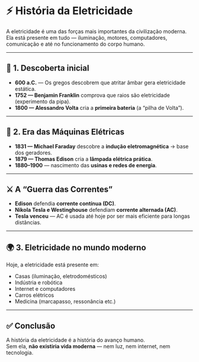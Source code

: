 # ⚡ História da Eletricidade

A eletricidade é uma das forças mais importantes da civilização moderna. Ela está presente em tudo — iluminação, motores, computadores, comunicação e até no funcionamento do corpo humano.

---

## 📜 1. Descoberta inicial

- **600 a.C.** — Os gregos descobrem que atritar âmbar gera eletricidade estática.
- **1752 — Benjamin Franklin** comprova que raios são eletricidade (experimento da pipa).
- **1800 — Alessandro Volta** cria a **primeira bateria** (a “pilha de Volta”).

---

## 🔧 2. Era das Máquinas Elétricas

- **1831 — Michael Faraday** descobre a **indução eletromagnética** → base dos geradores.
- **1879 — Thomas Edison** cria a **lâmpada elétrica prática**.
- **1880–1900** — nascimento das **usinas e redes de energia**.

---

## ⚔️ A “Guerra das Correntes”

- **Edison** defendia **corrente contínua (DC)**.
- **Nikola Tesla e Westinghouse** defendiam **corrente alternada (AC)**.
- **Tesla venceu** — AC é usada até hoje por ser mais eficiente para longas distâncias.

---

## 🌍 3. Eletricidade no mundo moderno

Hoje, a eletricidade está presente em:

- Casas (iluminação, eletrodomésticos)
- Indústria e robótica
- Internet e computadores
- Carros elétricos
- Medicina (marcapasso, ressonância etc.)

---

## ✅ Conclusão

A história da eletricidade é a história do avanço humano.  
Sem ela, **não existiria vida moderna** — nem luz, nem internet, nem tecnologia.


